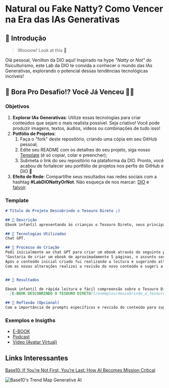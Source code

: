 # Natural ou Fake Natty? Como Vencer na Era das IAs Generativas

## 🚀 Introdução

> Woooow! Look at this 👀

Olá pessoal, Venilton da DIO aqui! Inspirado na hype _"Natty or Not"_ do fisiculturismo, este Lab da DIO te convida a conhecer o mundo das IAs Generativas, explorando o potencial dessas tendências tecnológicas incríveis!

## 🎯 Bora Pro Desafio!? Você Já Venceu 💪🤓

### Objetivos

1. **Explorar IAs Generativas**: Utilize essas tecnologias para criar conteúdos que sejam o mais realista possível. Seja criativo! Você pode produzir imagens, textos, áudios, vídeos ou combinações de tudo isso!
1. **Potfólio de Projetos**:
    1. Faça o "fork" deste repositório, criando uma cópia em seu GitHub pessoal;
    2. Edite seu README com os detalhes do seu projeto, siga nosso [Template](#template) (é só copiar, colar e preencher);
    3. Submeta o link do seu repositório na plataforma da DIO. Pronto, você acabou de fortalecer seu portfólio de projetos nos perfis do GitHub e DIO 🚀
1. **Efeito de Rede**: Compartilhe seus resultados nas redes sociais com a hashtag **#LabDIONattyOrNot**. Não esqueça de nos marcar: [DIO](https://www.linkedin.com/school/dio-makethechange) e [falvojr](https://www.linkedin.com/in/falvojr).

### Template

```markdown
# Título do Projeto Descobrindo o Tesouro Direto ;)

## 📒 Descrição
Ebook infantil apresentando às crianças o Tesouro Direto, seus principais títulos e conceitos de investimentos.

## 🤖 Tecnologias Utilizadas
Chat GPT.

## 🧐 Processo de Criação
Pedi inicialmente ao chat GPT para criar um ebook através do seguinte prompt:
"Gostaria de criar um ebook de aproximadamente 5 páginas, o assunto seria tesouro direto explicando o que é o Tesouro direto e seus principais títulos, esse ebook deve ser apresentado por personagens, com uma linguagem e explicações que uma criança de 10 anos de idade consiga compreender e se divertir com a leitura."
Após o conteúdo inicial criado fui realizando a leitura e sugerindo alterações como a inclusão de exemplos e explicação de conceitos do mundo dos investimentos, como inflação, juros e SELIC.
Com as novas alterações realizei a revisão do novo conteúdo e sugeri a criação de uma capa constando os personagens e um baú de tesouro.


## 🚀 Resultados

Ebook infantil de rápida leitura e fácil compreensão sobre o Tesouro Direto e seus principais títulos:
- [E-BOOK DESCOBRINDO O TESOURO DIRETO](/exemplos/descobrindo_o_tesouro_direto.pdf)

## 💭 Reflexão (Opcional)
Com a importância de prompts específicos e revisão do conteúdo para sugestões de alteração ou adição de ideias, permitem alcançar resultados incríveis em um curto espaço de tempo.
```

### Exemplos e Insigths

- [E-BOOK](/exemplos/E-BOOK.md)
- [Podcast](/exemplos/PODCAST.md)
- [Vídeo (Avatar Virtual)](/exemplos/VIDEO.md)

## Links Interessantes

[Base10: If You’re Not First, You’re Last: How AI Becomes Mission Critical](https://base10.vc/post/generative-ai-mission-critical/)

![Base10's Trend Map Generative AI](https://github.com/digitalinnovationone/lab-natty-or-not/assets/730492/f4df26e8-f8f7-4419-8252-c69d73ea930c)
